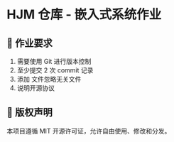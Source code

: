 # HJM 仓库 - 嵌入式系统作业

## 📌 作业要求
1. 需要使用 Git 进行版本控制
2. 至少提交 2 次 commit 记录
3. 添加  文件忽略无关文件
4. 说明开源协议

## 📜 版权声明
本项目遵循 MIT 开源许可证，允许自由使用、修改和分发。
